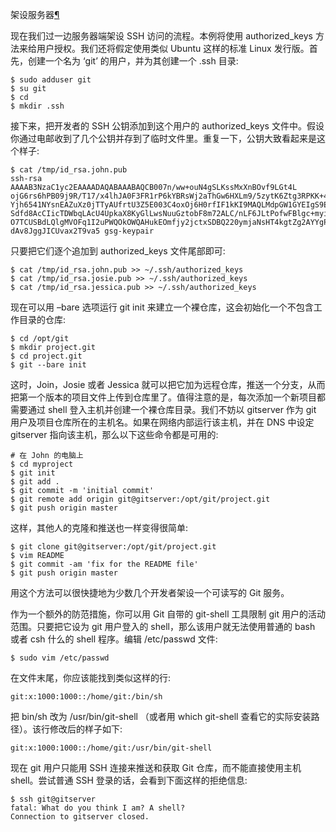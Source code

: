 <span id="id1" ></span>
架设服务器[¶](#id1)

现在我们过一边服务器端架设 SSH 访问的流程。本例将使用 authorized_keys 方法来给用户授权。我们还将假定使用类似 Ubuntu 这样的标准 Linux 发行版。首先，创建一个名为 ‘git’ 的用户，并为其创建一个 .ssh 目录:




```
$ sudo adduser git
$ su git
$ cd
$ mkdir .ssh

```






接下来，把开发者的 SSH 公钥添加到这个用户的 authorized_keys 文件中。假设你通过电邮收到了几个公钥并存到了临时文件里。重复一下，公钥大致看起来是这个样子:




```
$ cat /tmp/id_rsa.john.pub
ssh-rsa AAAAB3NzaC1yc2EAAAADAQABAAABAQCB007n/ww+ouN4gSLKssMxXnBOvf9LGt4L
ojG6rs6hPB09j9R/T17/x4lhJA0F3FR1rP6kYBRsWj2aThGw6HXLm9/5zytK6Ztg3RPKK+4k
Yjh6541NYsnEAZuXz0jTTyAUfrtU3Z5E003C4oxOj6H0rfIF1kKI9MAQLMdpGW1GYEIgS9Ez
Sdfd8AcCIicTDWbqLAcU4UpkaX8KyGlLwsNuuGztobF8m72ALC/nLF6JLtPofwFBlgc+myiv
O7TCUSBdLQlgMVOFq1I2uPWQOkOWQAHukEOmfjy2jctxSDBQ220ymjaNsHT4kgtZg2AYYgPq
dAv8JggJICUvax2T9va5 gsg-keypair

```






只要把它们逐个追加到 authorized_keys 文件尾部即可:




```
$ cat /tmp/id_rsa.john.pub >> ~/.ssh/authorized_keys
$ cat /tmp/id_rsa.josie.pub >> ~/.ssh/authorized_keys
$ cat /tmp/id_rsa.jessica.pub >> ~/.ssh/authorized_keys

```






现在可以用 –bare 选项运行 git init 来建立一个裸仓库，这会初始化一个不包含工作目录的仓库:




```
$ cd /opt/git
$ mkdir project.git
$ cd project.git
$ git --bare init

```






这时，Join，Josie 或者 Jessica 就可以把它加为远程仓库，推送一个分支，从而把第一个版本的项目文件上传到仓库里了。值得注意的是，每次添加一个新项目都需要通过 shell 登入主机并创建一个裸仓库目录。我们不妨以 gitserver 作为 git 用户及项目仓库所在的主机名。如果在网络内部运行该主机，并在 DNS 中设定 gitserver 指向该主机，那么以下这些命令都是可用的:




```
# 在 John 的电脑上
$ cd myproject
$ git init
$ git add .
$ git commit -m 'initial commit'
$ git remote add origin git@gitserver:/opt/git/project.git
$ git push origin master

```






这样，其他人的克隆和推送也一样变得很简单:




```
$ git clone git@gitserver:/opt/git/project.git
$ vim README
$ git commit -am 'fix for the README file'
$ git push origin master

```






用这个方法可以很快捷地为少数几个开发者架设一个可读写的 Git 服务。


作为一个额外的防范措施，你可以用 Git 自带的 git-shell 工具限制 git 用户的活动范围。只要把它设为 git 用户登入的 shell，那么该用户就无法使用普通的 bash 或者 csh 什么的 shell 程序。编辑 /etc/passwd 文件:




```
$ sudo vim /etc/passwd

```






在文件末尾，你应该能找到类似这样的行:




```
git:x:1000:1000::/home/git:/bin/sh

```






把 bin/sh 改为 /usr/bin/git-shell （或者用 which git-shell 查看它的实际安装路径）。该行修改后的样子如下:




```
git:x:1000:1000::/home/git:/usr/bin/git-shell

```






现在 git 用户只能用 SSH 连接来推送和获取 Git 仓库，而不能直接使用主机 shell。尝试普通 SSH 登录的话，会看到下面这样的拒绝信息:




```
$ ssh git@gitserver
fatal: What do you think I am? A shell?
Connection to gitserver closed.

```








